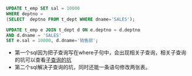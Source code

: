 ```sql
UPDATE t_emp SET sal = 10000
WHERE deptno = 
(SELECT  deptno FROM t_dept WHERE dname='SALES');

UPDATE t_emp e JOIN t_dept d ON e.deptno = d.deptno
AND d.dname = 'SALES'
SET e.sal = 10000, d.dname='销售部';
```

- 第一个sql因为把子查询写在where子句中，会出现相关子查询，相关子查询的坑可以查看[子查询的坑](子查询的坑.md)
- 第二个sql解决子查询的坑，同时还能一条语句修改两张表。
